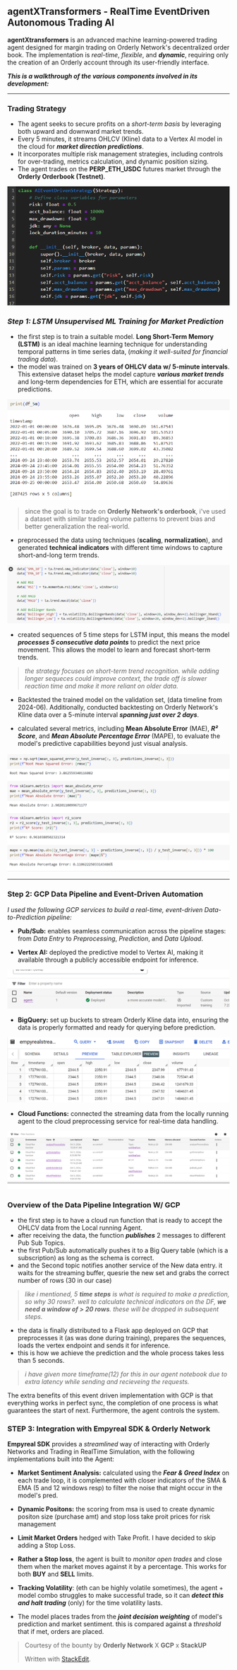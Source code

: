 ## agentXTransformers - RealTime EventDriven Autonomous Trading AI

**agentXtransformers** is an advanced machine learning-powered trading agent designed for margin trading on Orderly Network's decentralized order book. The implementation is *real-time*, *flexible*, and ***dynamic***, requiring only the creation of an Orderly account through its user-friendly interface.

***This is a walkthrough of the various components involved in its development:***

<hr>


### Trading Strategy
-   The agent seeks to secure profits on a *short-term basis* by leveraging both upward and downward market trends.
-   Every 5 minutes, it streams OHLCV (Kline) data to a Vertex AI model in the cloud for ***market direction predictions***.
-   It incorporates multiple risk management strategies, including controls for over-trading, metrics calculation, and dynamic position sizing.
-   The agent trades on the **PERP_ETH_USDC** futures market through the **Orderly Orderbook (Testnet)**.

![agent](images/agent.png)


### *Step 1: LSTM Unsupervised ML Training for Market Prediction*

-   the first step is to train a suitable model. **Long Short-Term Memory (LSTM)** is an ideal machine learning technique for understanding temporal patterns in time series data, (*making it well-suited for financial trading data*).
-   the model was trained on **3 years of OHLCV data** **w/ 5-minute intervals**. This extensive dataset helps the model capture ***various market trends*** and long-term dependencies for ETH, which are essential for accurate predictions.

![3year_data](images/3year_data.png) 

> since the goal is to trade on **Orderly Network's orderbook**, i've used a dataset with similar trading volume patterns to prevent bias and better generalization the real-world.

-   preprocessed the data using techniques (**scaling**, **normalization**), and generated **technical indicators** with different time windows to capture short-and-long term trends.

![tech_indicators](images/tech_indicators.png) 

-   created sequences of 5 time steps for LSTM input, this means the model ***processes 5 consecutive data points*** to predict the next price movement. This allows the model to learn and forecast short-term trends.

> _the strategy focuses on short-term trend recognition. while adding longer sequeces could improve context, the trade off is slower reaction time and make it more reliant on older data._

-   Backtested the trained model on the validation set, (data timeline from 2024-06). Additionally, conducted backtesting on Orderly Network's Kline data over a 5-minute interval ***spanning just over 2 days***.

-   calculated several metrics, including **Mean Absolute Error** (MAE), ***R² Score***, and ***Mean Absolute Percentage Error*** (MAPE), to evaluate the model's predictive capabilities beyond just visual analysis.

![metrics](images/backtest_metrics.png) 

<hr>

### Step 2: GCP Data Pipeline and Event-Driven Automation

*I used the following GCP services to build a real-time, event-driven Data-to-Prediction pipeline:*

- **Pub/Sub:** enables seamless communication across the pipeline stages: from *Data Entry* to *Preprocessing*, *Prediction*, and *Data Upload*.

-   **Vertex AI:** deployed the predictive model to Vertex AI, making it available through a publicly accessible endpoint for inference.

![vertexai](images/vertexai.png)

-   **BigQuery:** set up buckets to stream Orderly Kline data into, ensuring the data is properly formatted and ready for querying before prediction.

![big_query](images/big_query.png)

-   **Cloud Functions:** connected the streaming data from the locally running agent to the cloud preprocessing service for real-time data handling.

![gcp_functions](images/gcp_functions.png) 

### Overview of the Data Pipeline Integration W/ GCP
* the first step is to have a cloud run function that is ready to accept the OHLCV data from the Local running Agent. 
* after receiving the data, the function ***publishes*** 2 messages to different Pub Sub Topics. 
* the first Pub/Sub automatically pushes it to a Big Query table (which is a subscription) as long as the schema is correct.
* and the Second topic notifies another service of the New data entry. it waits for the streaming buffer, quesrie the new set and grabs the correct number of rows (30 in our case)

> *like i mentioned, 5 **time steps** is what is required to make a prediction, so why 30 rows?. well to calculate technical indicators on the DF, **we need a window of > 20 rows**. these will be dropped in subsequent steps.*

* the data is finally distributed to a Flask app deployed on GCP that preprocesses it (as was done during training), prepares the sequences, loads the vertex endpoint and sends it for inference.
* this is how we achieve the prediction and the whole process takes less than 5 seconds.

> *i have given more timeframe(12) for this in our agent notebook due to extra latency while sending and recieveing the requests.*

The extra benefits of this event driven implementation with GCP is that everything works in perfect sync, the completion of one process is what guarantees the start of  next. Furthermore, the agent controls the system.

### STEP 3: Integration with Empyreal SDK & Orderly Network
**Empyreal SDK** provides a *streamlined* way of interacting with Orderly Networks and Trading in RealTime Simulation, with the following implementations built into the Agent:

* **Market Sentiment Analysis:** calculated using the ***Fear & Greed Index*** on each trade loop, it is complemented with closer indicators of the SMA & EMA (5 and 12 windows resp) to filter the noise that might occur in the model's pred.

* **Dynamic Positons:** the scoring from msa is used to create dynamic positon size (purchase amt) and stop loss take proit prices for risk management
* **Limit Market Orders** hedged with Take Profit. I have decided to skip adding a Stop Loss.
* **Rather a Stop loss**, the agent is built to *monitor open trades* and close them when the market moves against it by a percentage. This works for both **BUY** and **SELL** limits.
* **Tracking Volatility**: (eth can be highly volatile sometimes), the agent + model combo struggles to make successful trade, so it can ***detect this and halt trading*** (only) for the time volatility lasts.
* The model places trades from the ***joint decision weighting*** of model's prediction and market sentiment. this is compared against a *threshold* that if met, orders are placed.


> Courtesy of the bounty by **Orderly Network** X **GCP** x **StackUP**
> 
> 
> Written with [StackEdit](https://stackedit.io/).
